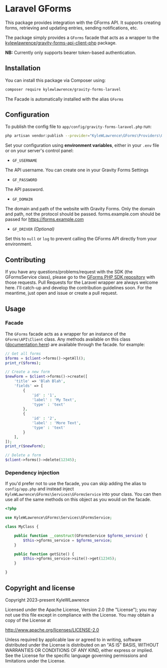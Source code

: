 # Laravel GForms

This package provides integration with the GForms API. It supports creating forms, retrieving and updating entries, sending notifications, etc.

The package simply provides a `GForms` facade that acts as a wrapper to the [kylewlawrence/gravity-forms-api-client-php](https://github.com/kylewlawrence/gravity-forms-api-client-php) package.

**NB:** Currently only supports bearer token-based authentication.

## Installation

You can install this package via Composer using:

```bash
composer require kylewlawrence/gravity-forms-laravel
```

The Facade is automatically installed with the alias `GForms`

## Configuration

To publish the config file to `app/config/gravity-forms-laravel.php` run:

```bash
php artisan vendor:publish --provider="KyleWLawrence\GForms\Providers\GFormsServiceProvider"
```

Set your configuration using **environment variables**, either in your `.env` file or on your server's control panel:

- `GF_USERNAME`

The API username. You can create one in your Gravity Forms Settings

- `GF_PASSWORD`

The API password.

- `GF_DOMAIN`

The domain and path of the website with Gravity Forms. Only the domain and path, not the protocol should be passed. forms.example.com should be passed for https://forms.example.com

- `GF_DRIVER` _(Optional)_

Set this to `null` or `log` to prevent calling the GForms API directly from your environment.

## Contributing

If you have any questions/problems/request with the SDK (the GFormsService class), please go to the [GForms PHP SDK repository](https://github.com/KyleWLawrence/gravity-forms-api-client-php) with those requests. Pull Requests for the Laravel wrapper are always welcome here. I'll catch-up and develop the contribution guidelines soon. For the meantime, just open and issue or create a pull request.

## Usage

### Facade

The `GForms` facade acts as a wrapper for an instance of the `GForms\API\Client` class. Any methods available on this class ([documentation here](https://github.com/kylewlawrence/gravity-forms-api-client-php#usage)) are available through the facade. for example:

```php
// Get all forms
$forms = $client->forms()->getAll();
print_r($forms);

// Create a new form
$newForm = $client->forms()->create([
    'title' => 'Blah Blah',                          
    'fields' => [
        {
            'id' : '1',
            'label' : 'My Text',
            'type' : 'text'
        },
        {
            'id' : '2',
            'label' : 'More Text',
            'type' : 'text'
        }
    ],
]);
print_r($newForm);

// Delete a form
$client->forms()->delete(12345);
```

### Dependency injection

If you'd prefer not to use the facade, you can skip adding the alias to `config/app.php` and instead inject `KyleWLawrence\GForms\Services\GFormsService` into your class. You can then use all of the same methods on this object as you would on the facade.

```php
<?php

use KyleWLawrence\GForms\Services\GFormsService;

class MyClass {

    public function __construct(GFormsService $gforms_service) {
        $this->gforms_service = $gforms_service;
    }

    public function getSite() {
        $this->gforms_service->site()->get(12345);
    }

}
```

## Copyright and license

Copyright 2023-present KyleWLawrence

Licensed under the Apache License, Version 2.0 (the "License"); you may not use this file except in compliance with the License.
You may obtain a copy of the License at

http://www.apache.org/licenses/LICENSE-2.0

Unless required by applicable law or agreed to in writing, software distributed under the License is distributed on an "AS IS" BASIS, WITHOUT WARRANTIES OR CONDITIONS OF ANY KIND, either express or implied. See the License for the specific language governing permissions and limitations under the License.
